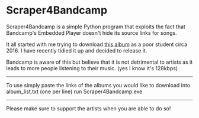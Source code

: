 # Scraper4Bandcamp



Scraper4Bandcamp is a simple Python program that exploits the fact that Bandcamp's Embedded Player doesn't hide its source links for songs.

It all started with me trying to download <a href="https://chinesefootball.bandcamp.com/album/chinese-football">this album</a> as a poor student circa 2016. I have recently tidied it up and decided to release it.

Bandcamp is aware of this but believe that it is not detrimental to artists as it leads to more people listening to their music. (yes I know it's 128kbps)

---
To use simply paste the links of the albums you would like to download into album_list.txt (one per line)
run Scraper4Bandcamp.exe

---

Please make sure to support the artists when you are able to do so!